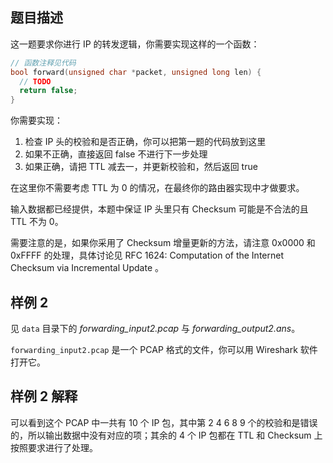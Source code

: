 ## 题目描述

这一题要求你进行 IP 的转发逻辑，你需要实现这样的一个函数：

```cpp
// 函数注释见代码
bool forward(unsigned char *packet, unsigned long len) {
  // TODO
  return false;
}

```

你需要实现：

1. 检查 IP 头的校验和是否正确，你可以把第一题的代码放到这里
2. 如果不正确，直接返回 false 不进行下一步处理
3. 如果正确，请把 TTL 减去一，并更新校验和，然后返回 true

在这里你不需要考虑 TTL 为 0 的情况，在最终你的路由器实现中才做要求。

输入数据都已经提供，本题中保证 IP 头里只有 Checksum 可能是不合法的且 TTL 不为 0。

需要注意的是，如果你采用了 Checksum 增量更新的方法，请注意 0x0000 和 0xFFFF 的处理，具体讨论见 RFC 1624: Computation of the Internet Checksum via Incremental Update 。

## 样例 2

见 `data` 目录下的 *forwarding_input2.pcap* 与 *forwarding_output2.ans*。

`forwarding_input2.pcap` 是一个 PCAP 格式的文件，你可以用 Wireshark 软件打开它。

## 样例 2 解释

可以看到这个 PCAP 中一共有 10 个 IP 包，其中第 2 4 6 8 9 个的校验和是错误的，所以输出数据中没有对应的项；其余的 4 个 IP 包都在 TTL 和 Checksum 上按照要求进行了处理。
